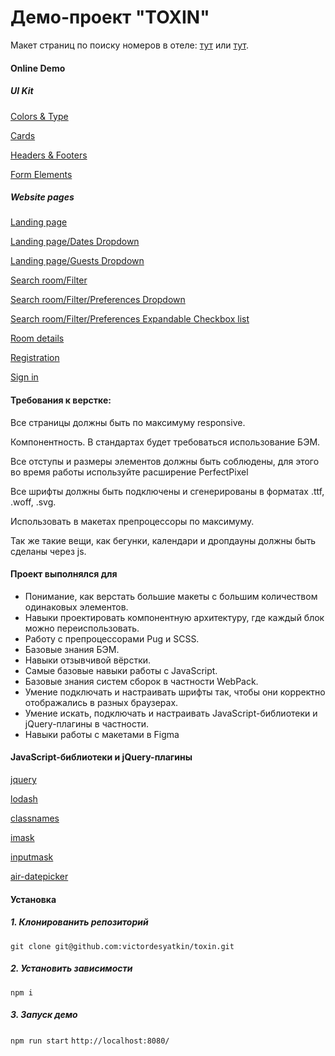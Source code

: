 <h1>Демо-проект "TOXIN"</h1>
<p>Макет страниц по поиску номеров в отеле: <a href="https://www.figma.com/file/MumYcKVk9RkKZEG6dR5E3A/">тут</a> или <a href="https://www.figma.com/file/xorjGw6bbI9mK7fZAMebJu/FSD-frontend-education-program.-The-2nd-task-Copy">тут</a>.</p>
<h4>Online Demo</h4>
<h5>UI Kit</h5>
  <p><a href="https://victordesyatkin.github.io/toxin/dist/colors-and-type.html" rel="noopener noreferrer" target="_blank">Colors & Type</a></p>
  <p><a href="https://victordesyatkin.github.io/toxin/dist/cards.html" rel="noopener noreferrer" target="_blank">Cards</a></p>
  <p><a href="https://victordesyatkin.github.io/toxin/dist/form-elements.html" rel="noopener noreferrer" target="_blank">Headers & Footers</a></p>
  <p><a href="https://victordesyatkin.github.io/toxin/dist/headers-and-footers.html" rel="noopener noreferrer" target="_blank">Form Elements</a></p>
<h5>Website pages</h5>
  <p><a href="https://victordesyatkin.github.io/toxin/dist/landing-page.html" rel="noopener noreferrer" target="_blank">Landing page</a></p>
  <p><a href="https://victordesyatkin.github.io/toxin/dist/landing-page-dates-dropdown.html" rel="noopener noreferrer" target="_blank">Landing page/Dates Dropdown</a></p>
  <p><a href="https://victordesyatkin.github.io/toxin/dist/landing-page-guests-dropdown.html" rel="noopener noreferrer" target="_blank">Landing page/Guests Dropdown</a></p>
  <p><a href="https://victordesyatkin.github.io/toxin/dist/search-room-filter.html" rel="noopener noreferrer" target="_blank">Search room/Filter</a></p>
  <p><a href="https://victordesyatkin.github.io/toxin/dist/search-room-filter-preferences-dropdown.html" rel="noopener noreferrer" target="_blank">Search room/Filter/Preferences Dropdown</a></p>
  <p><a href="https://victordesyatkin.github.io/toxin/dist/search-room-filter-preferences-expandable-checkbox-list.html" rel="noopener noreferrer" target="_blank">Search room/Filter/Preferences Expandable Checkbox list</a></p>
  <p><a href="https://victordesyatkin.github.io/toxin/dist/room-details.html" rel="noopener noreferrer" target="_blank">Room details</a></p>
  <p><a href="https://victordesyatkin.github.io/toxin/dist/registration.html" rel="noopener noreferrer" target="_blank">Registration</a></p>
  <p><a href="https://victordesyatkin.github.io/toxin/dist/registration-sign-in.html" rel="noopener noreferrer" target="_blank">Sign in</a></p>
<h4>Требования к верстке:</h4>
<p>Все страницы должны быть по максимуму responsive.</p>
<p>Компонентность. В стандартах будет требоваться использование БЭМ.</p>
<p>Все отступы и размеры элементов должны быть соблюдены, для этого во время работы используйте расширение PerfectPixel</p>
<p>Все шрифты должны быть подключены и сгенерированы в форматах .ttf, .woff, .svg.</p>
<p>Использовать в макетах препроцессоры по максимуму.</p>
<p>Так же такие вещи, как бегунки, календари и дропдауны должны быть сделаны через js.</p>
<h4>Проект выполнялся для</h4>
<ul>
  <li>Понимание, как верстать большие макеты с большим количеством одинаковых элементов.</li>
  <li>Навыки проектировать компонентную архитектуру, где каждый блок можно переиспользовать.</li>
  <li>Работу с препроцессорами Pug и SCSS.</li>
  <li>Базовые знания БЭМ.</li>
  <li>Навыки отзывчивой вёрстки.</li>
  <li>Самые базовые навыки работы с JavaScript.</li>
  <li>Базовые знания систем сборок в частности WebPack.</li>
  <li>Умение подключать и настраивать шрифты так, чтобы они корректно отображались в разных браузерах.</li>
  <li>Умение искать, подключать и настраивать JavaScript-библиотеки и jQuery-плагины в частности.</li>
  <li>Навыки работы с макетами в Figma</li>
</ul>
<h4>JavaScript-библиотеки и jQuery-плагины</h4>
<p><a href="https://jquery.com/">jquery</a></p>
<p><a href="https://lodash.com/">lodash</a></p>
<p><a href="https://github.com/JedWatson/classnames">classnames</a></p>
<p><a href="https://github.com/uNmAnNeR/imaskjs">imask</a></p>
<p><a href="https://github.com/RobinHerbots/Inputmask">inputmask</a></p>
<p><a href="https://github.com/t1m0n/air-datepicker">air-datepicker</a></p>
<h4>Установка</h4>
  <h5>1. Клонированить репозиторий</h5>
      <code>git clone git@github.com:victordesyatkin/toxin.git</code>
  <h5>2. Установить зависимости</h5>
      <code>npm i</code>
  <h5>3. Запуск демо</h5>
      <code>npm run start</code>
      <code>http://localhost:8080/</code>
